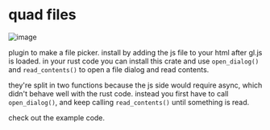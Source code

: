 # quad files

![image](https://github.com/user-attachments/assets/419f40dc-68e8-4372-87a0-9d47461fd0a2)


plugin to make a file picker. install by adding the js file to your html after gl.js is loaded. in your rust code you can install this crate and use `open_dialog()` and `read_contents()` to open a file dialog and read contents.

they're split in two functions because the js side would require async, which didn't behave well with the rust code. instead you first have to call `open_dialog()`, and keep calling `read_contents()` until something is read.

check out the example code.

